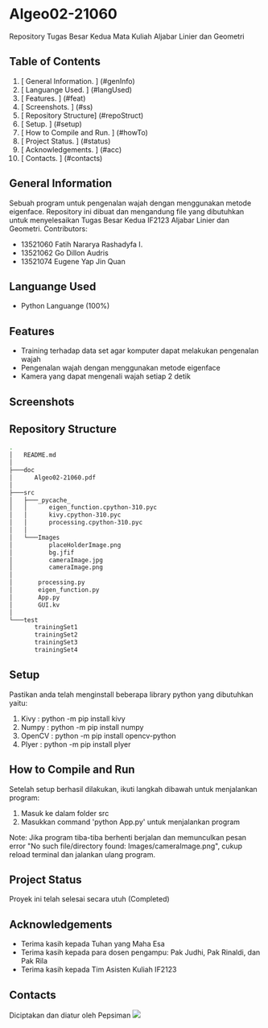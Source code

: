 # Algeo02-21060
Repository Tugas Besar Kedua Mata Kuliah Aljabar Linier dan Geometri

## Table of Contents
1. [ General Information. ] (#genInfo)
2. [ Languange Used. ] (#langUsed)
3. [ Features. ] (#feat)
4. [ Screenshots. ] (#ss)
5. [ Repository Structure] (#repoStruct)
6. [ Setup. ] (#setup)
7. [ How to Compile and Run. ] (#howTo)
8. [ Project Status. ] (#status)
9. [ Acknowledgements. ] (#acc)
10. [ Contacts. ] (#contacts)

<a name ="genInfo"></a>
## General Information
Sebuah program untuk pengenalan wajah dengan menggunakan metode eigenface. 
Repository ini dibuat dan mengandung file yang dibutuhkan untuk menyelesaikan Tugas Besar Kedua IF2123 Aljabar Linier dan Geometri.
Contributors: 
- 13521060 Fatih Nararya Rashadyfa I.
- 13521062 Go Dillon Audris
- 13521074 Eugene Yap Jin Quan

<a name ="langUsed"></a>
## Languange Used
- Python Languange (100%)

<a name ="feat"></a>
## Features
- Training terhadap data set agar komputer dapat melakukan pengenalan wajah
- Pengenalan wajah dengan menggunakan metode eigenface
- Kamera yang dapat mengenali wajah setiap 2 detik

<a name ="ss"></a>
## Screenshots

<a name ="repoStruct"></a>
## Repository Structure
```bash
.
│   README.md
│   
├───doc
│      Algeo02-21060.pdf
│
├───src
│   ├───_pycache_
│   │      eigen_function.cpython-310.pyc
│   │      kivy.cpython-310.pyc
│   │      processing.cpython-310.pyc
│   │
│   └───Images
│          placeHolderImage.png
│          bg.jfif
│          cameraImage.jpg
│          cameraImage.png
│       
│       processing.py
│       eigen_function.py
│       App.py
│       GUI.kv
│
└───test
       trainingSet1
       trainingSet2
       trainingSet3
       trainingSet4
```
<a name ="setup"></a>
## Setup
Pastikan anda telah menginstall beberapa library python yang dibutuhkan yaitu:
1. Kivy     : python -m pip install kivy
2. Numpy    : python -m pip install numpy
3. OpenCV   : python -m pip install opencv-python
4. Plyer    : python -m pip install plyer

<a name ="howTo"></a>
## How to Compile and Run
Setelah setup berhasil dilakukan, ikuti langkah dibawah untuk menjalankan program:
1. Masuk ke dalam folder src
2. Masukkan command 'python App.py' untuk menjalankan program

Note: Jika program tiba-tiba berhenti berjalan dan memunculkan pesan error "No such file/directory found: Images/cameraImage.png", cukup reload terminal dan jalankan ulang program.

<a name ="status"></a>
## Project Status
Proyek ini telah selesai secara utuh (Completed)

<a name ="acc"></a>
## Acknowledgements
- Terima kasih kepada Tuhan yang Maha Esa
- Terima kasih kepada para dosen pengampu: Pak Judhi, Pak Rinaldi, dan Pak Rila
- Terima kasih kepada Tim Asisten Kuliah IF2123

<a name ="contacts"></a>
## Contacts
Diciptakan dan diatur oleh Pepsiman
![](https://user-images.githubusercontent.com/110383663/199404321-43752715-8edc-4269-a4fa-8860e846a63b.png)
